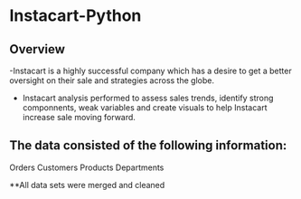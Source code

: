 # Instacart-Python

## Overview

-Instacart is a highly successful company which has a desire to get a better oversight on their sale and strategies across the globe.

- Instacart analysis performed to assess sales trends, identify strong componnents, weak variables and create visuals to help Instacart increase sale moving forward.

## The data consisted of the following information:

Orders
Customers
Products
Departments

**All data sets were merged and cleaned
